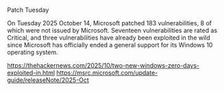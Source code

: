 Patch Tuesday

On Tuesday 2025 October 14, Microsoft patched 183 vulnerabilities, 8 of which were not issued by Microsoft. Seventeen vulnerabilities are rated as Critical, and three vulnerabilities have already been exploited in the wild since Microsoft has officially ended a general support for its Windows 10 operating system.



https://thehackernews.com/2025/10/two-new-windows-zero-days-exploited-in.html
https://msrc.microsoft.com/update-guide/releaseNote/2025-Oct
